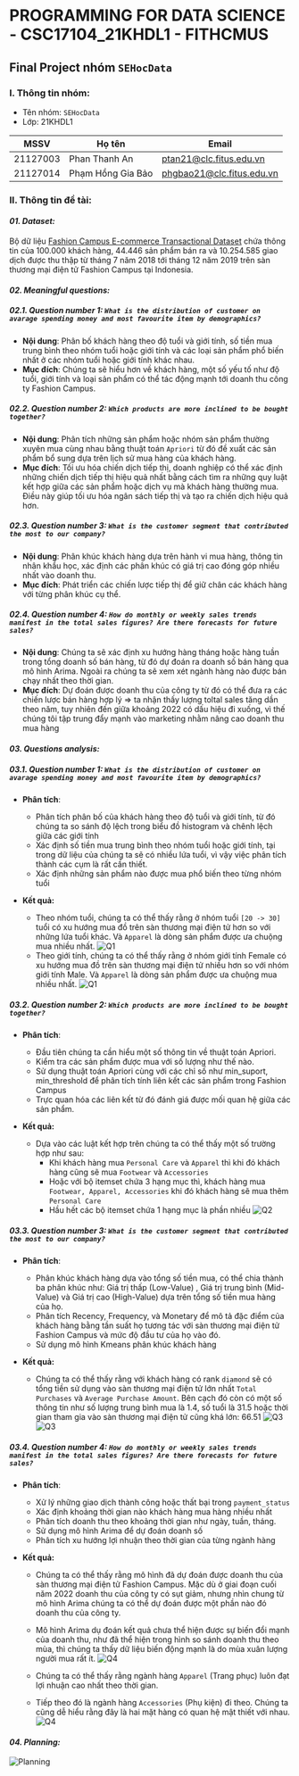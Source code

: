 # PROGRAMMING FOR DATA SCIENCE - CSC17104_21KHDL1 - FITHCMUS

## Final Project nhóm `SEHocData`

### I. Thông tin nhóm:

- Tên nhóm: `SEHocData`
- Lớp: 21KHDL1

| MSSV     | Họ tên            | Email                     |
| -------- | ----------------- | ------------------------- |
| 21127003 | Phan Thanh An     | ptan21@clc.fitus.edu.vn   |
| 21127014 | Phạm Hồng Gia Bảo | phgbao21@clc.fitus.edu.vn |

### II. Thông tin đề tài:

#### **_01. Dataset:_**

Bộ dữ liệu [Fashion Campus E-commerce Transactional Dataset](https://www.kaggle.com/datasets/bytadit/transactional-ecommerce?fbclid=IwAR0XVOD8Cv2IWJ2MtP0giIA11b6LlgOMzsjcGE7rObC08VmIQ8XnnfT2HGU) chứa thông tin của 100.000 khách hàng, 44.446 sản phẩm bán ra và 10.254.585 giao dịch được thu thập từ tháng 7 năm 2018 tới tháng 12 năm 2019 trên sàn thương mại điện tử Fashion Campus tại Indonesia.

#### **_02. Meaningful questions:_**

##### **_02.1. Question number 1: `What is the distribution of customer on avarage spending money and most favourite item by demographics?`_**

- **Nội dung**: Phân bố khách hàng theo độ tuổi và giới tính, số tiền mua trung bình theo nhóm tuổi hoặc giới tính và các loại sản phẩm phổ biến nhất ở các nhóm tuổi hoặc giới tính khác nhau.
- **Mục đích**: Chúng ta sẽ hiểu hơn về khách hàng, một số yếu tố như độ tuổi, giới tính và loại sản phẩm có thể tác động mạnh tới doanh thu công ty Fashion Campus.

##### **_02.2. Question number 2: `Which products are more inclined to be bought together?`_**

- **Nội dung**: Phân tích những sản phẩm hoặc nhóm sản phẩm thường xuyên mua cùng nhau bằng thuật toán `Apriori` từ đó đề xuất các sản phẩm bổ sung dựa trên lịch sử mua hàng của khách hàng.
- **Mục đích**: Tối ưu hóa chiến dịch tiếp thị, doanh nghiệp có thể xác định những chiến dịch tiếp thị hiệu quả nhất bằng cách tìm ra những quy luật kết hợp giữa các sản phẩm hoặc dịch vụ mà khách hàng thường mua. Điều này giúp tối ưu hóa ngân sách tiếp thị và tạo ra chiến dịch hiệu quả hơn.

##### **_02.3. Question number 3: `What is the customer segment that contributed the most to our company?`_**

- **Nội dung**: Phân khúc khách hàng dựa trên hành vi mua hàng, thông tin nhân khẩu học, xác định các phân khúc có giá trị cao đóng góp nhiều nhất vào doanh thu.
- **Mục đích**: Phát triển các chiến lược tiếp thị để giữ chân các khách hàng với từng phân khúc cụ thể.

##### **_02.4. Question number 4: `How do monthly or weekly sales trends manifest in the total sales figures? Are there forecasts for future sales?`_**

- **Nội dung**: Chúng ta sẽ xác định xu hướng hàng tháng hoặc hàng tuần trong tổng doanh số bán hàng, từ đó dự đoán ra doanh số bán hàng qua mô hình Arima. Ngoài ra chúng ta sẽ xem xét ngành hàng nào được bán chạy nhất theo thời gian.
- **Mục đích**: Dự đoán được doanh thu của công ty từ đó có thể đưa ra các chiến lược bán hàng hợp lý
  => ta nhận thấy lượng toltal sales tăng dần theo năm, tuy nhiên đến giữa khoảng 2022 có dấu hiệu đi xuống, vì thế chúng tôi tập trung đẩy mạnh vào marketing nhằm nâng cao doanh thu mua hàng

#### **_03. Questions analysis:_**

##### **_03.1. Question number 1: `What is the distribution of customer on avarage spending money and most favourite item by demographics?`_**

- **Phân tích**:

  - Phân tích phân bố của khách hàng theo độ tuổi và giới tính, từ đó chúng ta so sánh độ lệch trong biểu đồ histogram và chênh lệch giữa các giới tính
  - Xác định số tiền mua trung bình theo nhóm tuổi hoặc giới tính, tại trong dữ liệu của chúng ta sẽ có nhiều lứa tuổi, vì vậy việc phân tích thành các cụm là rất cần thiết.
  - Xác định những sản phẩm nào được mua phổ biến theo từng nhóm tuổi

- **Kết quả:**

  - Theo nhóm tuổi, chúng ta có thể thấy rằng ở nhóm tuổi `[20 -> 30]` tuổi có xu hướng mua đồ trên sàn thương mại điện tử hơn so với những lứa tuổi khác. Và `Apparel` là dòng sản phẩm được ưa chuộng mua nhiều nhất.
    ![Q1](./Images/Q1_1.png)
  - Theo giới tính, chúng ta có thể thấy rằng ở nhóm giới tính Female có xu hướng mua đồ trên sàn thương mại điện tử nhiều hơn so với nhóm giới tính Male. Và `Apparel` là dòng sản phẩm được ưa chuộng mua nhiều nhất.
    ![Q1](./Images/Q1_2.png)

##### **_03.2. Question number 2: `Which products are more inclined to be bought together?`_**

- **Phân tích**:

  - Đầu tiên chúng ta cần hiểu một số thông tin về thuật toán Apriori.
  - Kiểm tra các sản phẩm được mua với số lượng như thế nào.
  - Sử dụng thuật toán Apriori cùng với các chỉ số như min_suport, min_threshold để phân tích tính liên kết các sản phẩm trong Fashion Campus
  - Trực quan hóa các liên kết từ đó đánh giá được mối quan hệ giữa các sản phẩm.

- **Kết quả:**
  - Dựa vào các luật kết hợp trên chúng ta có thể thấy một số trường hợp như sau:
    - Khi khách hàng mua `Personal Care` và `Apparel` thì khi đó khách hàng cũng sẽ mua `Footwear` và `Accessories`
    - Hoặc với bộ itemset chứa 3 hạng mục thì, khách hàng mua `Footwear, Apparel, Accessories` khi đó khách hàng sẽ mua thêm `Personal Care`
    - Hầu hết các bộ itemset chứa 1 hạng mục là phần nhiều
      ![Q2](./Images/Q2.png)

##### **_03.3. Question number 3: `What is the customer segment that contributed the most to our company?`_**

- **Phân tích**:

  - Phân khúc khách hàng dựa vào tổng số tiền mua, có thể chia thành ba phân khúc như: Giá trị thấp (Low-Value) , Giá trị trung bình (Mid-Value) và Giá trị cao (High-Value) dựa trên tổng số tiền mua hàng của họ.
  - Phân tích Recency, Frequency, và Monetary để mô tả đặc điểm của khách hàng bằng tần suất họ tương tác với sàn thương mại điện tử Fashion Campus và mức độ đầu tư của họ vào đó.
  - Sử dụng mô hình Kmeans phân khúc khách hàng

- **Kết quả:**
  - Chúng ta có thể thấy rằng với khách hàng có rank `diamond` sẽ có tổng tiền sử dụng vào sàn thương mại điện tử lớn nhất `Total Purchases` và `Average Purchase Amount`. Bên cạch đó còn có một số thông tin như số lượng trung bình mua là 1.4, số tuổi là 31.5 hoặc thời gian tham gia vào sàn thương mại điện tử cũng khá lớn: 66.51
    ![Q3](./Images/Q3_1.png)
    ![Q3](./Images/Q3_2.png)

##### **_03.4. Question number 4: `How do monthly or weekly sales trends manifest in the total sales figures? Are there forecasts for future sales?`_**

- **Phân tích**:

  - Xử lý những giao dịch thành công hoặc thất bại trong `payment_status`
  - Xác định khoảng thời gian nào khách hàng mua hàng nhiều nhất
  - Phân tích doanh thu theo khoảng thời gian như ngày, tuần, tháng.
  - Sử dụng mô hình Arima để dự đoán doanh số
  - Phân tích xu hướng lợi nhuận theo thời gian của từng ngành hàng

- **Kết quả:**

  - Chúng ta có thể thấy rằng mô hình đã dự đoán được doanh thu của sàn thương mại điện tử Fashion Campus. Mặc dù ở giai đoạn cuối năm 2022 doanh thu của công ty có sụt giảm, nhưng nhìn chung từ mô hình Arima chúng ta có thể dự đoán được một phần nào đó doanh thu của công ty.
  - Mô hình Arima dụ đoán kết quả chưa thể hiện được sự biến đổi mạnh của doanh thu, như đã thể hiện trong hình so sánh doanh thu theo mùa, thì chúng ta thấy dữ liệu biến động mạnh là do mùa xuân lượng người mua rất ít.
    ![Q4](./Images/Q4_1.png)

  - Chúng ta có thể thấy rằng ngành hàng `Apparel` (Trang phục) luôn đạt lợi nhuận cao nhất theo thời gian.
  - Tiếp theo đó là ngành hàng `Accessories` (Phụ kiện) đi theo. Chúng ta cũng dễ hiểu rằng đây là hai mặt hàng có quan hệ mật thiết với nhau.
    ![Q4](./Images/Q4_2.png)

#### **_04. Planning:_**

![Planning](./Images/planning.png)
